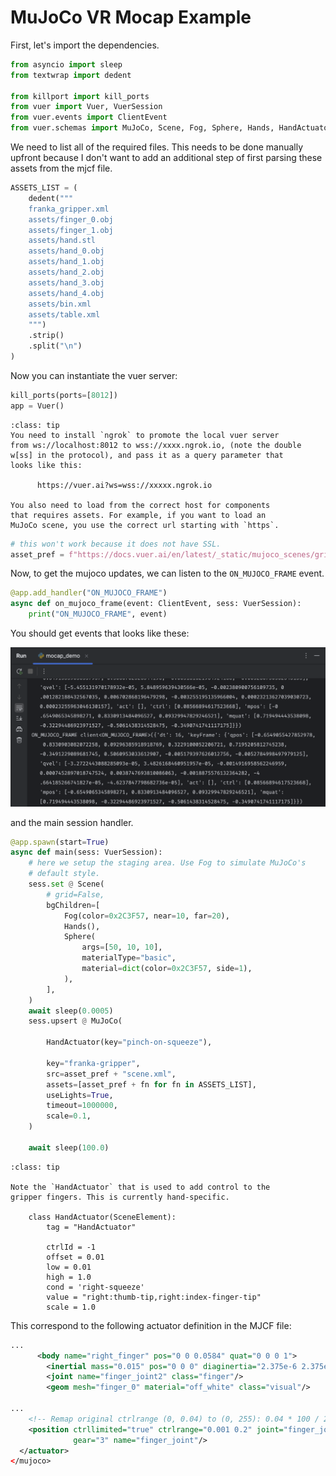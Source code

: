 
# MuJoCo VR Mocap Example

First, let's import the dependencies.

```python
from asyncio import sleep
from textwrap import dedent

from killport import kill_ports
from vuer import Vuer, VuerSession
from vuer.events import ClientEvent
from vuer.schemas import MuJoCo, Scene, Fog, Sphere, Hands, HandActuator
```


We need to list all of the required files. This needs to be done
manually upfront because I don't want to add an additional step
of first parsing these assets from the mjcf file.

```python
ASSETS_LIST = (
    dedent("""
    franka_gripper.xml
    assets/finger_0.obj
    assets/finger_1.obj
    assets/hand.stl
    assets/hand_0.obj
    assets/hand_1.obj
    assets/hand_2.obj
    assets/hand_3.obj
    assets/hand_4.obj
    assets/bin.xml
    assets/table.xml
    """)
    .strip()
    .split("\n")
)
```


Now you can instantiate the vuer server:

```python
kill_ports(ports=[8012])
app = Vuer()
```


```{admonition} Note
:class: tip
You need to install `ngrok` to promote the local vuer server
from ws://localhost:8012 to wss://xxxx.ngrok.io, (note the double
w[ss] in the protocol), and pass it as a query parameter that
looks like this:

      https://vuer.ai?ws=wss://xxxxx.ngrok.io

You also need to load from the correct host for components
that requires assets. For example, if you want to load an 
MuJoCo scene, you use the correct url starting with `https`.
```

```python
# this won't work because it does not have SSL.
asset_pref = f"https://docs.vuer.ai/en/latest/_static/mujoco_scenes/gripper_model/"
```


Now, to get the mujoco updates, we can listen to the `ON_MUJOCO_FRAME` event.

```python
@app.add_handler("ON_MUJOCO_FRAME")
async def on_mujoco_frame(event: ClientEvent, sess: VuerSession):
    print("ON_MUJOCO_FRAME", event)
```

You should get events that looks like these:

![mujoco_frame_event](figures/mujoco_frame_event.png)

and the main session handler.

```python
@app.spawn(start=True)
async def main(sess: VuerSession):
    # here we setup the staging area. Use Fog to simulate MuJoCo's
    # default style.
    sess.set @ Scene(
        # grid=False,
        bgChildren=[
            Fog(color=0x2C3F57, near=10, far=20),
            Hands(),
            Sphere(
                args=[50, 10, 10],
                materialType="basic",
                material=dict(color=0x2C3F57, side=1),
            ),
        ],
    )
    await sleep(0.0005)
    sess.upsert @ MuJoCo(

        HandActuator(key="pinch-on-squeeze"),

        key="franka-gripper",
        src=asset_pref + "scene.xml",
        assets=[asset_pref + fn for fn in ASSETS_LIST],
        useLights=True,
        timeout=1000000,
        scale=0.1,
    )

    await sleep(100.0)
```


```{admonition} Note
:class: tip

Note the `HandActuator` that is used to add control to the
gripper fingers. This is currently hand-specific.

    class HandActuator(SceneElement):
        tag = "HandActuator"

        ctrlId = -1
        offset = 0.01
        low = 0.01
        high = 1.0
        cond = 'right-squeeze'
        value = "right:thumb-tip,right:index-finger-tip"
        scale = 1.0
```

This correspond to the following actuator definition
in the MJCF file:

```xml
...
      <body name="right_finger" pos="0 0 0.0584" quat="0 0 0 1">
        <inertial mass="0.015" pos="0 0 0" diaginertia="2.375e-6 2.375e-6 7.5e-7"/>
        <joint name="finger_joint2" class="finger"/>
        <geom mesh="finger_0" material="off_white" class="visual"/>

...
    <!-- Remap original ctrlrange (0, 0.04) to (0, 255): 0.04 * 100 / 255 = 0.01568627451 -->
    <position ctrllimited="true" ctrlrange="0.001 0.2" joint="finger_joint1" kp="30"
              gear="3" name="finger_joint"/>
  </actuator>
</mujoco>
```
